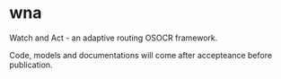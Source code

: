 # wna
Watch and Act - an adaptive routing OSOCR framework.


Code, models and documentations will come after accepteance before publication. 
